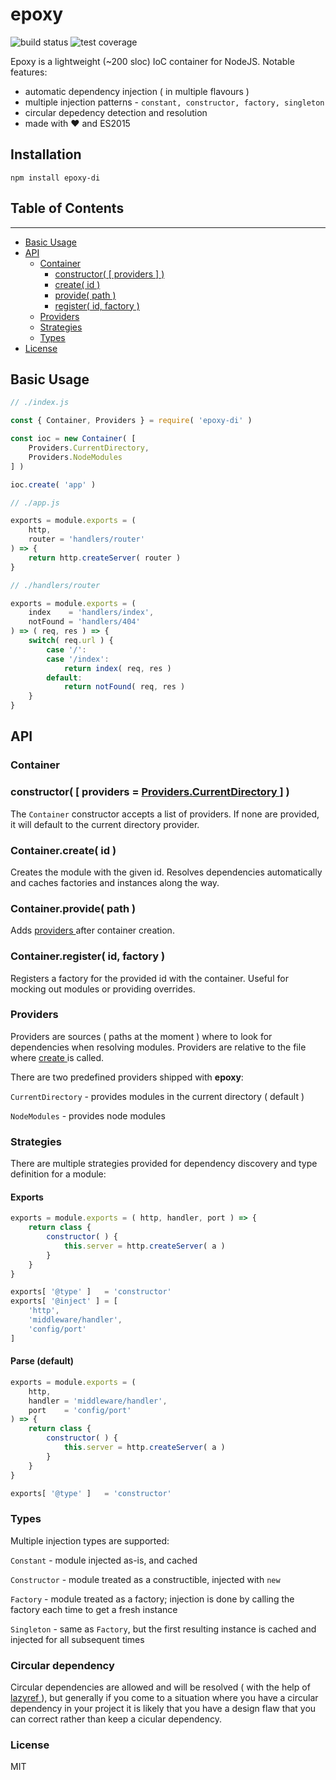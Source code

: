 # epoxy

![build status](https://img.shields.io/travis/gimre/epoxy/master.svg?style=flat-square)
![test coverage](https://img.shields.io/codecov/c/github/gimre/epoxy/master.svg?style=flat-square)

Epoxy is a lightweight (~200 sloc) IoC container for NodeJS. Notable features:
  * automatic dependency injection ( in multiple flavours )
  * multiple injection patterns - ```constant, constructor, factory, singleton```
  * circular depedency detection and resolution
  * made with ❤ and ES2015

## Installation
```npm install epoxy-di```

## Table of Contents
---
  * [ Basic Usage ]( #basic-usage )
  * [ API ]( #api )
      * [ Container ]( #container )
          * [ constructor( [ providers ] ) ]( #constructor-providers-providerscurrentdirectory )
          * [ create( id ) ]( #containercreate-id )
          * [ provide( path ) ]( #containerprovide-path )
          * [ register( id, factory ) ]( #containerregister-id-factory )
      * [ Providers ]( #providers )
      * [ Strategies ]( #strategies )
      * [ Types ]( #types )
  * [ License ]( #license )

## Basic Usage
```javascript
// ./index.js

const { Container, Providers } = require( 'epoxy-di' )

const ioc = new Container( [
    Providers.CurrentDirectory,
    Providers.NodeModules
] )

ioc.create( 'app' )
```

```javascript
// ./app.js

exports = module.exports = (
    http,
    router = 'handlers/router'
) => {
    return http.createServer( router )
}
```

```javascript
// ./handlers/router

exports = module.exports = (
    index    = 'handlers/index',
    notFound = 'handlers/404'
) => ( req, res ) => {
    switch( req.url ) {
        case '/':
        case '/index':
            return index( req, res )
        default:
            return notFound( req, res )
    }
}
```

## API
### **Container**
### **constructor( [ providers = [ Providers.CurrentDirectory ]( #providers ) ] )**
The ```Container``` constructor accepts a list of providers. If none are provided, it will default to the current directory provider.

### **Container.create( id )**
Creates the module with the given id. Resolves dependencies automatically and caches factories and instances along the way.

### **Container.provide( path )**
Adds [ providers ]( #providers ) after container creation.

### **Container.register( id, factory )**
Registers a factory for the provided id with the container. Useful for mocking out modules or providing overrides.

### **Providers**
Providers are sources ( paths at the moment ) where to look for dependencies when resolving modules. Providers are relative to the file where [ create ]( #containercreate-id ) is called.

There are two predefined providers shipped with **epoxy**:

```CurrentDirectory``` - provides modules in the current directory ( default )

```NodeModules``` - provides node modules

### **Strategies**
There are multiple strategies provided for dependency discovery and type definition for a module:

#### Exports
```javascript
exports = module.exports = ( http, handler, port ) => {
    return class {
        constructor( ) {
            this.server = http.createServer( a )
        }
    }
}

exports[ '@type' ]   = 'constructor'
exports[ '@inject' ] = [
    'http',
    'middleware/handler',
    'config/port'
]
```

#### Parse (default)
```javascript
exports = module.exports = (
    http,
    handler = 'middleware/handler',
    port    = 'config/port'
) => {
    return class {
        constructor( ) {
            this.server = http.createServer( a )
        }
    }
}

exports[ '@type' ]   = 'constructor'
```

### Types
Multiple injection types are supported:

```Constant``` - module injected as-is, and cached

```Constructor``` - module treated as a constructible, injected with ```new```

```Factory``` - module treated as a factory; injection is done by calling the factory each time to get a fresh instance

```Singleton``` - same as ```Factory```, but the first resulting instance is cached and injected for all subsequent times

### Circular dependency
Circular dependencies are allowed and will be resolved ( with the help of [ lazyref ]( https://github.com/gimre/lazyref ) ), but generally if you come to a situation where you have a circular dependency in your project it is likely that you have a design flaw that you can correct rather than keep a cicular dependency.

### License
MIT
